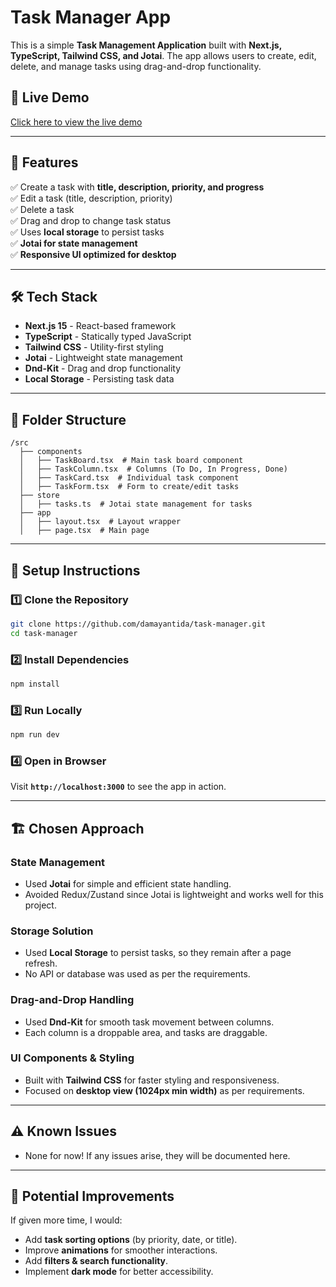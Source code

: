 # Task Manager App

This is a simple **Task Management Application** built with **Next.js, TypeScript, Tailwind CSS, and Jotai**. The app allows users to create, edit, delete, and manage tasks using drag-and-drop functionality.

## 🚀 Live Demo
[Click here to view the live demo](https://task-manager-damay.vercel.app/)

---

## 📌 Features
✅ Create a task with **title, description, priority, and progress**  
✅ Edit a task (title, description, priority)  
✅ Delete a task  
✅ Drag and drop to change task status  
✅ Uses **local storage** to persist tasks  
✅ **Jotai for state management**  
✅ **Responsive UI optimized for desktop**  

---

## 🛠 Tech Stack
- **Next.js 15** - React-based framework
- **TypeScript** - Statically typed JavaScript
- **Tailwind CSS** - Utility-first styling
- **Jotai** - Lightweight state management
- **Dnd-Kit** - Drag and drop functionality
- **Local Storage** - Persisting task data

---

## 📂 Folder Structure
```
/src
  ├── components
  │   ├── TaskBoard.tsx  # Main task board component
  │   ├── TaskColumn.tsx  # Columns (To Do, In Progress, Done)
  │   ├── TaskCard.tsx  # Individual task component
  │   ├── TaskForm.tsx  # Form to create/edit tasks
  ├── store
  │   ├── tasks.ts  # Jotai state management for tasks
  ├── app
  │   ├── layout.tsx  # Layout wrapper
  │   ├── page.tsx  # Main page
```

---

## 🔧 Setup Instructions
### 1️⃣ Clone the Repository
```sh
git clone https://github.com/damayantida/task-manager.git
cd task-manager
```
### 2️⃣ Install Dependencies
```sh
npm install
```
### 3️⃣ Run Locally
```sh
npm run dev
```
### 4️⃣ Open in Browser
Visit **`http://localhost:3000`** to see the app in action.

---

## 🏗️ Chosen Approach
### **State Management**
- Used **Jotai** for simple and efficient state handling.
- Avoided Redux/Zustand since Jotai is lightweight and works well for this project.

### **Storage Solution**
- Used **Local Storage** to persist tasks, so they remain after a page refresh.
- No API or database was used as per the requirements.

### **Drag-and-Drop Handling**
- Used **Dnd-Kit** for smooth task movement between columns.
- Each column is a droppable area, and tasks are draggable.

### **UI Components & Styling**
- Built with **Tailwind CSS** for faster styling and responsiveness.
- Focused on **desktop view (1024px min width)** as per requirements.

---

## ⚠️ Known Issues
- None for now! If any issues arise, they will be documented here.

---

## 🌟 Potential Improvements
If given more time, I would:
- Add **task sorting options** (by priority, date, or title).
- Improve **animations** for smoother interactions.
- Add **filters & search functionality**.
- Implement **dark mode** for better accessibility.


